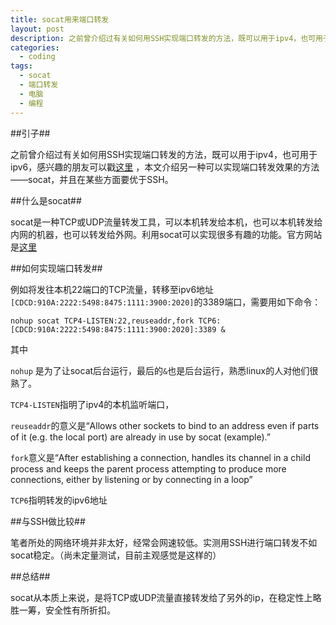 ```yaml
---
title: socat用来端口转发
layout: post
description: 之前曾介绍过有关如何用SSH实现端口转发的方法，既可以用于ipv4，也可用于ipv6，感兴趣的朋友可以戳[这里](http://blog.simongong.net/2015/12/28/sshportforward.html) ，本文介绍另一种可以实现端口转发效果的方法——socat，并且在某些方面要优于SSH。
categories:
  - coding
tags: 
  - socat
  - 端口转发
  - 电脑
  - 编程
---
```


##引子##

之前曾介绍过有关如何用SSH实现端口转发的方法，既可以用于ipv4，也可用于ipv6，感兴趣的朋友可以戳[这里](http://blog.simongong.net/2015/12/28/sshportforward.html) ，本文介绍另一种可以实现端口转发效果的方法——socat，并且在某些方面要优于SSH。

##什么是socat##

socat是一种TCP或UDP流量转发工具，可以本机转发给本机，也可以本机转发给内网的机器，也可以转发给外网。利用socat可以实现很多有趣的功能。官方网站是[这里](http://www.dest-unreach.org/socat/) 

##如何实现端口转发##

例如将发往本机22端口的TCP流量，转移至ipv6地址`[CDCD:910A:2222:5498:8475:1111:3900:2020]`的3389端口，需要用如下命令：

`nohup socat TCP4-LISTEN:22,reuseaddr,fork TCP6:[CDCD:910A:2222:5498:8475:1111:3900:2020]:3389 &`

其中

`nohup` 是为了让socat后台运行，最后的`&`也是后台运行，熟悉linux的人对他们很熟了。

`TCP4-LISTEN`指明了ipv4的本机监听端口，

`reuseaddr`的意义是“Allows other sockets to bind to an address even if parts of it (e.g. the local port) are already in use by socat (example).”

`fork`意义是“After establishing a connection, handles its channel in a child process and keeps the parent process attempting to produce more connections, either by listening or by connecting in a loop”

`TCP6`指明转发的ipv6地址

##与SSH做比较##

笔者所处的网络环境并非太好，经常会网速较低。实测用SSH进行端口转发不如socat稳定。（尚未定量测试，目前主观感觉是这样的）

##总结##

socat从本质上来说，是将TCP或UDP流量直接转发给了另外的ip，在稳定性上略胜一筹，安全性有所折扣。